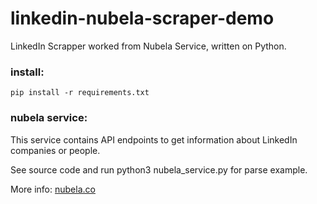 # linkedin-nubela-scraper-demo

LinkedIn Scrapper worked from Nubela Service, written on Python.

### install:

`pip install -r requirements.txt`

### nubela service:

This service contains API endpoints to get information about LinkedIn companies or people.

See source code and run python3 nubela_service.py for parse example.

More info: [nubela.co](https://nubela.co/)